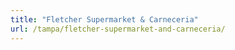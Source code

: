 ```yaml
---
title: "Fletcher Supermarket & Carneceria"
url: /tampa/fletcher-supermarket-and-carneceria/
---
```

